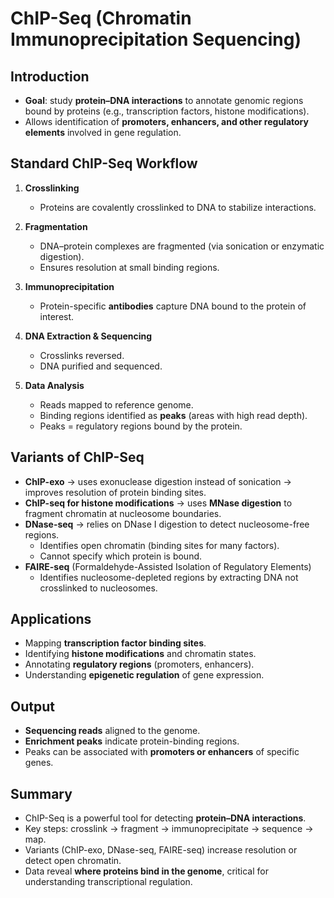 # ChIP-Seq (Chromatin Immunoprecipitation Sequencing)

## Introduction
- **Goal**: study **protein–DNA interactions** to annotate genomic regions bound by proteins (e.g., transcription factors, histone modifications).  
- Allows identification of **promoters, enhancers, and other regulatory elements** involved in gene regulation.  

## Standard ChIP-Seq Workflow
1. **Crosslinking**  
   - Proteins are covalently crosslinked to DNA to stabilize interactions.  

2. **Fragmentation**  
   - DNA–protein complexes are fragmented (via sonication or enzymatic digestion).  
   - Ensures resolution at small binding regions.  

3. **Immunoprecipitation**  
   - Protein-specific **antibodies** capture DNA bound to the protein of interest.  

4. **DNA Extraction & Sequencing**  
   - Crosslinks reversed.  
   - DNA purified and sequenced.  

5. **Data Analysis**  
   - Reads mapped to reference genome.  
   - Binding regions identified as **peaks** (areas with high read depth).  
   - Peaks = regulatory regions bound by the protein.  


## Variants of ChIP-Seq
- **ChIP-exo** → uses exonuclease digestion instead of sonication → improves resolution of protein binding sites.  
- **ChIP-seq for histone modifications** → uses **MNase digestion** to fragment chromatin at nucleosome boundaries.  
- **DNase-seq** → relies on DNase I digestion to detect nucleosome-free regions.  
  - Identifies open chromatin (binding sites for many factors).  
  - Cannot specify which protein is bound.  
- **FAIRE-seq** (Formaldehyde-Assisted Isolation of Regulatory Elements)  
  - Identifies nucleosome-depleted regions by extracting DNA not crosslinked to nucleosomes.  


## Applications
- Mapping **transcription factor binding sites**.  
- Identifying **histone modifications** and chromatin states.  
- Annotating **regulatory regions** (promoters, enhancers).  
- Understanding **epigenetic regulation** of gene expression.  


## Output
- **Sequencing reads** aligned to the genome.  
- **Enrichment peaks** indicate protein-binding regions.  
- Peaks can be associated with **promoters or enhancers** of specific genes.  


## Summary
- ChIP-Seq is a powerful tool for detecting **protein–DNA interactions**.  
- Key steps: crosslink → fragment → immunoprecipitate → sequence → map.  
- Variants (ChIP-exo, DNase-seq, FAIRE-seq) increase resolution or detect open chromatin.  
- Data reveal **where proteins bind in the genome**, critical for understanding transcriptional regulation.
